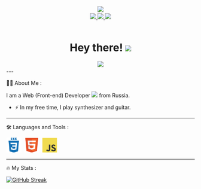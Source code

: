 <div id="header" align="center">
  <img src= "https://media.giphy.com/media/zbMRZx113HKBkeCwrm/giphy.gif" width="25%"/>
</div>
<div id="badges" align="center">
  <a href="https://www.instagram.com/aleksandr.fizik/">
    <img src="https://img.shields.io/badge/instagram-blueviolet?logo=linkedin&logoColor=white&style=for-the-ba">
  </a>
  <a href="https://vk.com/id490856973">
    <img src="https://img.shields.io/badge/VK-blue?logo=linkedin&logoColor=white&style=for-the-ba">
  </a>
  <a href="https://www.discord.com/users/1069167802092630026/">
    <img src="https://img.shields.io/badge/discord-skyblue?logo=linkedin&logoColor=white&style=for-the-ba">
  </a>
</div> 
<div align="center">
  <img src="https://komarev.com/ghpvc/?username=your-github-komsander&style=flat-square&color=lightgrey" alt=""/>
</div>  
<h1 align="center">
  Hey there!
  <img src="https://media.giphy.com/media/hvRJCLFzcasrR4ia7z/giphy.gif" width="30px"/>
</h1>
<div align="center">
  <img src="https://media.giphy.com/media/3oz8xA07HKwLlpPUkM/giphy.gif" width="800" height= auto"/>
</div>
--- 
                                                                                                 
:man_technologist: About Me :  
<div>
  I am a Web (Front-end) Developer <img src="https://media.giphy.com/media/WUlplcMpOCEmTGBtBW/giphy.gif" width="30"> from Russia. 
</div>                                                                                                              


- :zap: In my free time, I play synthesizer and guitar.

                                                                                       
---
:hammer_and_wrench: Languages and Tools :
                                                                                                                   <div>
  <img src="https://github.com/devicons/devicon/blob/master/icons/css3/css3-plain-wordmark.svg"  title="CSS3" alt="CSS" width="40" height="40"/>&nbsp;
  <img src="https://github.com/devicons/devicon/blob/master/icons/html5/html5-original.svg" title="HTML5" alt="HTML" width="40" height="40"/>&nbsp;
  <img src="https://github.com/devicons/devicon/blob/master/icons/javascript/javascript-original.svg" title="JavaScript" alt="JavaScript" width="40" height="40"/>&nbsp;

---

:fire: My Stats :

[![GitHub Streak](http://github-readme-streak-stats.herokuapp.com?user=your-github-komsandere&theme=dark&background=000000)](https://git.io/streak-stats)
                                                                                                                   
